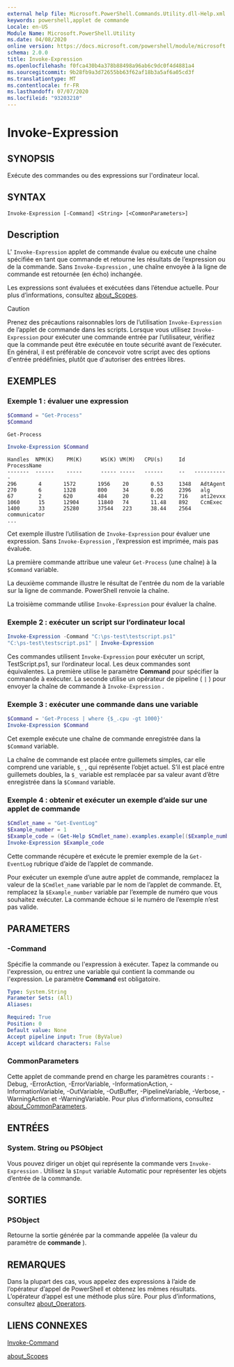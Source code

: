 ```yaml
---
external help file: Microsoft.PowerShell.Commands.Utility.dll-Help.xml
keywords: powershell,applet de commande
Locale: en-US
Module Name: Microsoft.PowerShell.Utility
ms.date: 04/08/2020
online version: https://docs.microsoft.com/powershell/module/microsoft.powershell.utility/invoke-expression?view=powershell-5.1&WT.mc_id=ps-gethelp
schema: 2.0.0
title: Invoke-Expression
ms.openlocfilehash: f0fca430b4a378b88498a96ab6c9dc0f4d4881a4
ms.sourcegitcommit: 9b28fb9a3d72655bb63f62af18b3a5af6a05cd3f
ms.translationtype: MT
ms.contentlocale: fr-FR
ms.lasthandoff: 07/07/2020
ms.locfileid: "93203210"
---
```

# Invoke-Expression

## SYNOPSIS
Exécute des commandes ou des expressions sur l'ordinateur local.

## SYNTAX

```
Invoke-Expression [-Command] <String> [<CommonParameters>]
```

## Description

L' `Invoke-Expression` applet de commande évalue ou exécute une chaîne spécifiée en tant que commande et retourne les résultats de l’expression ou de la commande. Sans `Invoke-Expression` , une chaîne envoyée à la ligne de commande est retournée (en écho) inchangée.

Les expressions sont évaluées et exécutées dans l’étendue actuelle. Pour plus d’informations, consultez [about_Scopes](../Microsoft.PowerShell.Core/About/about_Scopes.md).

> [!CAUTION]
> Prenez des précautions raisonnables lors de l’utilisation `Invoke-Expression` de l’applet de commande dans les scripts. Lorsque vous utilisez `Invoke-Expression` pour exécuter une commande entrée par l’utilisateur, vérifiez que la commande peut être exécutée en toute sécurité avant de l’exécuter. En général, il est préférable de concevoir votre script avec des options d'entrée prédéfinies, plutôt que d'autoriser des entrées libres.

## EXEMPLES

### Exemple 1 : évaluer une expression

```powershell
$Command = "Get-Process"
$Command
```

```Output
Get-Process
```

```powershell
Invoke-Expression $Command
```

```Output
Handles  NPM(K)    PM(K)      WS(K) VM(M)   CPU(s)     Id   ProcessName
-------  ------    -----      ----- -----   ------     --   -----------
296       4       1572       1956    20       0.53     1348   AdtAgent
270       6       1328       800     34       0.06     2396   alg
67        2       620        484     20       0.22     716    ati2evxx
1060      15      12904      11840   74       11.48    892    CcmExec
1400      33      25280      37544   223      38.44    2564   communicator
...
```

Cet exemple illustre l’utilisation de `Invoke-Expression` pour évaluer une expression. Sans `Invoke-Expression` , l’expression est imprimée, mais pas évaluée.

La première commande attribue une valeur `Get-Process` (une chaîne) à la `$Command` variable.

La deuxième commande illustre le résultat de l'entrée du nom de la variable sur la ligne de commande. PowerShell renvoie la chaîne.

La troisième commande utilise `Invoke-Expression` pour évaluer la chaîne.

### Exemple 2 : exécuter un script sur l’ordinateur local

```powershell
Invoke-Expression -Command "C:\ps-test\testscript.ps1"
"C:\ps-test\testscript.ps1" | Invoke-Expression
```

Ces commandes utilisent `Invoke-Expression` pour exécuter un script, TestScript.ps1, sur l’ordinateur local. Les deux commandes sont équivalentes. La première utilise le paramètre **Command** pour spécifier la commande à exécuter.
La seconde utilise un opérateur de pipeline ( `|` ) pour envoyer la chaîne de commande à `Invoke-Expression` .

### Exemple 3 : exécuter une commande dans une variable

```powershell
$Command = 'Get-Process | where {$_.cpu -gt 1000}'
Invoke-Expression $Command
```

Cet exemple exécute une chaîne de commande enregistrée dans la `$Command` variable.

La chaîne de commande est placée entre guillemets simples, car elle comprend une variable, `$_` , qui représente l’objet actuel. S’il est placé entre guillemets doubles, la `$_` variable est remplacée par sa valeur avant d’être enregistrée dans la `$Command` variable.

### Exemple 4 : obtenir et exécuter un exemple d’aide sur une applet de commande

```powershell
$Cmdlet_name = "Get-EventLog"
$Example_number = 1
$Example_code = (Get-Help $Cmdlet_name).examples.example[($Example_number-1)].code
Invoke-Expression $Example_code
```

Cette commande récupère et exécute le premier exemple de la `Get-EventLog` rubrique d’aide de l’applet de commande.

Pour exécuter un exemple d’une autre applet de commande, remplacez la valeur de la `$Cmdlet_name` variable par le nom de l’applet de commande. Et, remplacez la `$Example_number` variable par l’exemple de numéro que vous souhaitez exécuter. La commande échoue si le numéro de l’exemple n’est pas valide.

## PARAMETERS

### -Command

Spécifie la commande ou l'expression à exécuter. Tapez la commande ou l'expression, ou entrez une variable qui contient la commande ou l'expression. Le paramètre **Command** est obligatoire.

```yaml
Type: System.String
Parameter Sets: (All)
Aliases:

Required: True
Position: 0
Default value: None
Accept pipeline input: True (ByValue)
Accept wildcard characters: False
```

### CommonParameters

Cette applet de commande prend en charge les paramètres courants : -Debug, -ErrorAction, -ErrorVariable, -InformationAction, -InformationVariable, -OutVariable, -OutBuffer, -PipelineVariable, -Verbose, -WarningAction et -WarningVariable. Pour plus d’informations, consultez [about_CommonParameters](../Microsoft.PowerShell.Core/About/about_CommonParameters.md).

## ENTRÉES

### System. String ou PSObject

Vous pouvez diriger un objet qui représente la commande vers `Invoke-Expression` .
Utilisez la `$Input` variable Automatic pour représenter les objets d’entrée de la commande.

## SORTIES

### PSObject

Retourne la sortie générée par la commande appelée (la valeur du paramètre de **commande** ).

## REMARQUES

Dans la plupart des cas, vous appelez des expressions à l’aide de l’opérateur d’appel de PowerShell et obtenez les mêmes résultats.
L’opérateur d’appel est une méthode plus sûre. Pour plus d’informations, consultez [about_Operators](../microsoft.powershell.core/about/about_operators.md#call-operator-).

## LIENS CONNEXES

[Invoke-Command](../Microsoft.PowerShell.Core/Invoke-Command.md)

[about_Scopes](../Microsoft.PowerShell.Core/About/about_Scopes.md)

